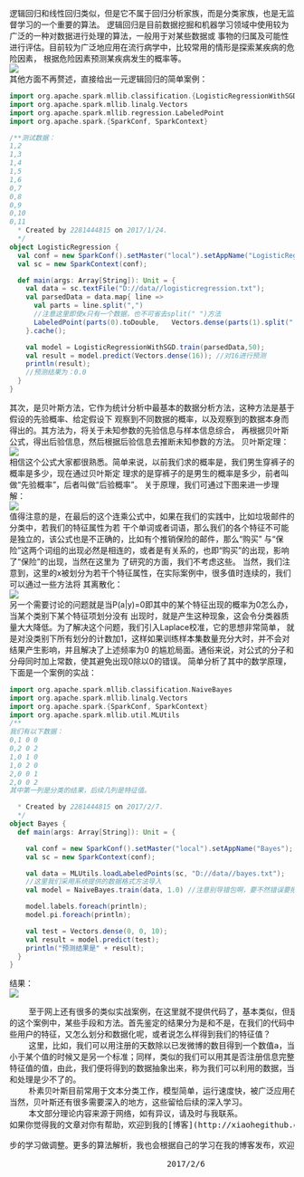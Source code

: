    

   逻辑回归和线性回归类似，但是它不属于回归分析家族，而是分类家族，也是无监督学习的一个重要的算法。
逻辑回归是目前数据挖掘和机器学习领域中使用较为广泛的一种对数据进行处理的算法，一般用于对某些数据或
事物的归属及可能性进行评估。目前较为广泛地应用在流行病学中，比较常用的情形是探索某疾病的危险因素，
根据危险因素预测某疾病发生的概率等。
</br>
![](https://github.com/woshidandan/hadoop-spark/blob/master/picture/logistics1.png)
</br>
   其他方面不再赘述，直接给出一元逻辑回归的简单案例：

```scala
import org.apache.spark.mllib.classification.{LogisticRegressionWithSGD, SVMWithSGD}
import org.apache.spark.mllib.linalg.Vectors
import org.apache.spark.mllib.regression.LabeledPoint
import org.apache.spark.{SparkConf, SparkContext}

/**测试数据：
1,2
1,3
1,4
1,5
1,6
0,7
0,8
0,9
0,10
0,11
  * Created by 2281444815 on 2017/1/24.
  */
object LogisticRegression {
  val conf = new SparkConf().setMaster("local").setAppName("LogisticRegression");
  val sc = new SparkContext(conf);

  def main(args: Array[String]): Unit = {
    val data = sc.textFile("D://data//logisticregression.txt");
    val parsedData = data.map{ line =>
      val parts = line.split(",")
      //注意这里即使x只有一个数据，也不可省去split(" ")方法
      LabeledPoint(parts(0).toDouble,   Vectors.dense(parts(1).split(" ").map(_.toDouble)));
    }.cache();

    val model = LogisticRegressionWithSGD.train(parsedData,50);
    val result = model.predict(Vectors.dense(16)); //对16进行预测
    println(result);
    //预测结果为：0.0
  }
}
```

   其次，是贝叶斯方法，它作为统计分析中最基本的数据分析方法，这种方法是基于假设的先验概率、给定假设下
观察到不同数据的概率，以及观察到的数据本身而得出的。其方法为，将关于未知参数的先验信息与样本信息综合，
再根据贝叶斯公式，得出后验信息，然后根据后验信息去推断未知参数的方法。
贝叶斯定理：
</br>
![](https://github.com/woshidandan/hadoop-spark/blob/master/picture/logistics2.png)
</br>
   相信这个公式大家都很熟悉。简单来说，以前我们求的概率是，我们男生穿裤子的概率是多少，现在通过贝叶斯定
理求的是穿裤子的是男生的概率是多少，前者叫做“先验概率”，后者叫做“后验概率”。
   关于原理，我们可通过下图来进一步理解：
</br>
![](https://github.com/woshidandan/hadoop-spark/blob/master/picture/logistics3.png)
</br>
   值得注意的是，在最后的这个连乘公式中，如果在我们的实践中，比如垃圾邮件的分类中，若我们的特征属性为若
干个单词或者词语，那么我们的各个特征不可能是独立的，该公式也是不正确的，比如有个推销保险的邮件，那么“购买”
与“保险”这两个词组的出现必然是相连的，或者是有关系的，也即“购买”的出现，影响了“保险”的出现，当然在这里为
了研究的方面，我们不考虑这些。
    当然，我们注意到，这里的x被划分为若干个特征属性，在实际案例中，很多值时连续的，我们可以通过一些方法将
其离散化：
</br>
![](https://github.com/woshidandan/hadoop-spark/blob/master/picture/logistics4.png)
</br>
    另一个需要讨论的问题就是当P(a|y)=0即其中的某个特征出现的概率为0怎么办，当某个类别下某个特征项划分没有
出现时，就是产生这种现象，这会令分类器质量大大降低。为了解决这个问题，我们引入Laplace校准，它的思想非常简单，
就是对没类别下所有划分的计数加1，这样如果训练样本集数量充分大时，并不会对结果产生影响，并且解决了上述频率为0
的尴尬局面。通俗来说，对公式的分子和分母同时加上常数，使其避免出现0除以0的错误。
    简单分析了其中的数学原理，下面是一个案例的实战：

```scala
import org.apache.spark.mllib.classification.NaiveBayes
import org.apache.spark.mllib.linalg.Vectors
import org.apache.spark.{SparkConf, SparkContext}
import org.apache.spark.mllib.util.MLUtils
/**
我们有以下数据：
0,1 0 0
0,2 0 2
1,0 1 0
1,0 2 0
2,0 0 1
2,0 0 2
其中第一列是分类的结果，后续几列是特征值。

  * Created by 2281444815 on 2017/2/7.
  */
object Bayes {
  def main(args: Array[String]): Unit = {

    val conf = new SparkConf().setMaster("local").setAppName("Bayes");
    val sc = new SparkContext(conf);

    val data = MLUtils.loadLabeledPoints(sc, "D://data//bayes.txt");
    //这里我们采用系统提供的数据格式方法导入
    val model = NaiveBayes.train(data, 1.0) //注意别导错包啊，要不然错误要把你找死。。。

    model.labels.foreach(println);
    model.pi.foreach(println);

    val test = Vectors.dense(0, 0, 10);
    val result = model.predict(test);
    println("预测结果是" + result);
  }
}
```

结果：
</br>
![](https://github.com/woshidandan/hadoop-spark/blob/master/picture/logistics5.png)
</br>
<pre>
    至于网上还有很多的类似实战案例，在这里就不提供代码了，基本类似，但是我想说一下基于“微博僵尸粉鉴定”
的这个案例中，某些手段和方法。首先鉴定的结果分为是和不是，在我们的代码中即标记为0和1，那么我们得到的这
些用户的特征，又怎么划分和数据化呢，或者说怎么样得到我们的特征值？
    这里，比如，我们可以用注册的天数除以已发微博的数目得到一个数值a，当a大于某个值时，是一个标准，当a
小于某个值的时候又是另一个标准；同样，类似的我们可以用其是否注册信息完整，是否有手机号绑定等作为另一个
特征值的值，由此，我们便将得到的数据抽象出来，称为我们可以利用的数据，当然，在这个过程中大量的数据清洗
和处理是少不了的。
    朴素贝叶斯目前常用于文本分类工作，模型简单，运行速度快，被广泛应用在实际生活中，分类的结果也较为理想。
当然，贝叶斯还有很多需要深入的地方，这些留给后续的深入学习。
    本文部分理论内容来源于网络，如有异议，请及时与我联系。 
如果你觉得我的文章对你有帮助，欢迎到我的[博客](http://xiaohegithub.cn/)留言区留言交流，我会虚心听取大家的意见和建议，为进一</br>
步的学习做调整。更多的算法解析，我也会根据自己的学习在我的博客发布，欢迎来访www.xiaohegithub.cn</br>
                                 2017/2/6
                                 </pre>
